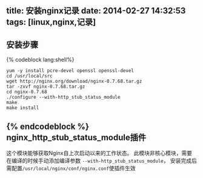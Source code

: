 title: 安装nginx记录
date: 2014-02-27 14:32:53
tags: [linux,nginx,记录]
---

安装步骤
---
{% codeblock lang:shell%}

	yum -y install pcre-devel openssl openssl-devel
	cd /usr/local/src
	wget http://nginx.org/download/nginx-0.7.68.tar.gz
	tar -zxvf nginx-0.7.68.tar.gz
	cd nginx-0.7.68
	./configure --with-http_stub_status_module
	make
	make install
	
{% endcodeblock %}
nginx_http_stub_status_module插件
---
这个模块能够获取Nginx自上次启动以来的工作状态。 此模块非核心模块，需要在编译的时候手动添加编译参数 `--with-http_stub_status_module`， 安装完成后需配置`/usr/local/nginx/conf/nginx.conf`使插件生效	


